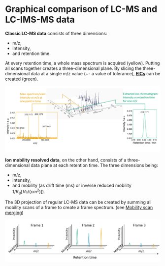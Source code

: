 # **Graphical comparison of LC-MS and LC-IMS-MS data**

**Classic LC-MS data** consists of three dimensions: 

- m/z, 
- intensity, 
- and retention time. 

At every retention time, a whole mass spectrum is acquired (yellow). 
Putting all scans together creates a three-dimensional plane. By slicing the three-dimensional data at a single m/z value (+- a value of tolerance),
[**EICs**](../../terminology/general-terminology.md#extracted-ion-chromatogram) can be created (green).

![lcmsdata](lcmsdataformat.png)

**Ion mobility resolved data**, on the other hand, consists of a three-dimensional data plane at each
retention time. 
The three dimensions being:

- m/z, 
- intensity,
- and mobility (as drift time (ms) or
inverse reduced mobility $1/K_0 [Vs/(cm^2)]$). 

The 3D projection of regular LC-MS data can be created
by summing all mobility scans of a frame to create a frame spectrum.
(see [Mobility scan merging](../../module_docs/featdet_mobility_scan_merging/mobility-scan-merging.md))

![lcimsmsdata](lcimsmsdataformat.png)
